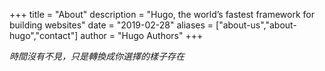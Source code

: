 +++
title = "About"
description = "Hugo, the world’s fastest framework for building websites"
date = "2019-02-28"
aliases = ["about-us","about-hugo","contact"]
author = "Hugo Authors"
+++


*時間沒有不見，只是轉換成你選擇的樣子存在*
>
